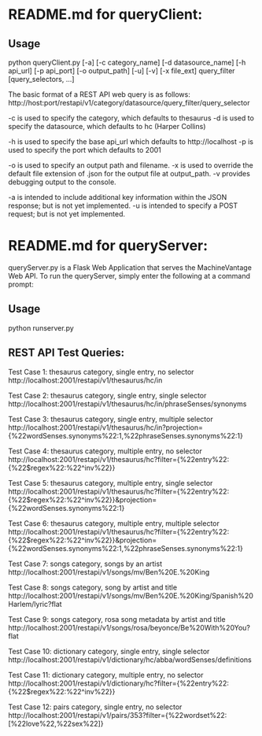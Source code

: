 # README.md for queryClient:

## Usage

python queryClient.py [-a] [-c category_name] [-d datasource_name] [-h api_url] [-p api_port] [-o output_path] [-u] [-v] [-x file_ext] query_filter [query_selectors, ...]

The basic format of a REST API web query is as follows: http://host:port/restapi/v1/category/datasource/query_filter/query_selector

-c is used to specify the category, which defaults to thesaurus
-d is used to specify the datasource, which defaults to hc (Harper Collins)

-h is used to specify the base api_url which defaults to http://localhost
-p is used to specify the port which defaults to 2001

-o is used to specify an output path and filename.
-x is used to override the default file extension of .json for the output file at output_path.
-v provides debugging output to the console.

-a is intended to include additional key information within the JSON response; but is not yet implemented.
-u is intended to specify a POST request; but is not yet implemented.

# README.md for queryServer:

queryServer.py is a Flask Web Application that serves the MachineVantage Web API.
To run the queryServer, simply enter the following at a command prompt:

## Usage

python runserver.py

## REST API Test Queries:

Test Case 1: thesaurus category, single entry, no selector
http://localhost:2001/restapi/v1/thesaurus/hc/in

Test Case 2: thesaurus category, single entry, single selector
http://localhost:2001/restapi/v1/thesaurus/hc/in/phraseSenses/synonyms

Test Case 3: thesaurus category, single entry, multiple selector
http://localhost:2001/restapi/v1/thesaurus/hc/in?projection={%22wordSenses.synonyms%22:1,%22phraseSenses.synonyms%22:1}

Test Case 4: thesaurus category, multiple entry, no selector
http://localhost:2001/restapi/v1/thesaurus/hc?filter={%22entry%22:{%22$regex%22:%22^inv%22}}

Test Case 5: thesaurus category, multiple entry, single selector
http://localhost:2001/restapi/v1/thesaurus/hc?filter={%22entry%22:{%22$regex%22:%22^inv%22}}&projection={%22wordSenses.synonyms%22:1}

Test Case 6: thesaurus category, multiple entry, multiple selector
http://localhost:2001/restapi/v1/thesaurus/hc?filter={%22entry%22:{%22$regex%22:%22^inv%22}}&projection={%22wordSenses.synonyms%22:1,%22phraseSenses.synonyms%22:1}

Test Case 7: songs category, songs by an artist
http://localhost:2001/restapi/v1/songs/mv/Ben%20E.%20King

Test Case 8: songs category, song by artist and title
http://localhost:2001/restapi/v1/songs/mv/Ben%20E.%20King/Spanish%20Harlem/lyric?flat

Test Case 9: songs category, rosa song metadata by artist and title
http://localhost:2001/restapi/v1/songs/rosa/beyonce/Be%20With%20You?flat

Test Case 10: dictionary category, single entry, single selector
http://localhost:2001/restapi/v1/dictionary/hc/abba/wordSenses/definitions

Test Case 11: dictionary category, multiple entry, no selector
http://localhost:2001/restapi/v1/dictionary/hc?filter={%22entry%22:{%22$regex%22:%22^inv%22}}

Test Case 12: pairs category, single entry, no selector
http://localhost:2001/restapi/v1/pairs/353?filter={%22wordset%22:[%22love%22,%22sex%22]}
